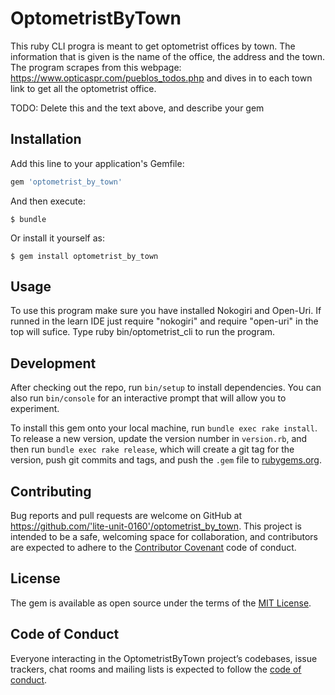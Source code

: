 # OptometristByTown

This ruby CLI progra is meant to get optometrist offices by town. The information that is given is the name of the office, the address and the town. The program scrapes from this webpage: https://www.opticaspr.com/pueblos_todos.php and dives in to each town link to get all the optometrist office.

TODO: Delete this and the text above, and describe your gem

## Installation

Add this line to your application's Gemfile:

```ruby
gem 'optometrist_by_town'
```

And then execute:

    $ bundle

Or install it yourself as:

    $ gem install optometrist_by_town

## Usage

To use this program make sure you have installed Nokogiri and Open-Uri. If runned in the learn IDE just require "nokogiri" and require "open-uri" in the top  will sufice. Type ruby bin/optometrist_cli to run the program.

## Development

After checking out the repo, run `bin/setup` to install dependencies. You can also run `bin/console` for an interactive prompt that will allow you to experiment.

To install this gem onto your local machine, run `bundle exec rake install`. To release a new version, update the version number in `version.rb`, and then run `bundle exec rake release`, which will create a git tag for the version, push git commits and tags, and push the `.gem` file to [rubygems.org](https://rubygems.org).

## Contributing

Bug reports and pull requests are welcome on GitHub at https://github.com/'lite-unit-0160'/optometrist_by_town. This project is intended to be a safe, welcoming space for collaboration, and contributors are expected to adhere to the [Contributor Covenant](http://contributor-covenant.org) code of conduct.

## License

The gem is available as open source under the terms of the [MIT License](https://opensource.org/licenses/MIT).

## Code of Conduct

Everyone interacting in the OptometristByTown project’s codebases, issue trackers, chat rooms and mailing lists is expected to follow the [code of conduct](https://github.com/'lite-unit-0160'/optometrist_by_town/blob/master/CODE_OF_CONDUCT.md).
